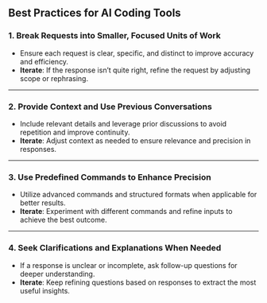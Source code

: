 ## Best Practices for AI Coding Tools

### 1. Break Requests into Smaller, Focused Units of Work
- Ensure each request is clear, specific, and distinct to improve accuracy and efficiency.
- **Iterate**: If the response isn’t quite right, refine the request by adjusting scope or rephrasing.

---

### 2. Provide Context and Use Previous Conversations
- Include relevant details and leverage prior discussions to avoid repetition and improve continuity.
- **Iterate**: Adjust context as needed to ensure relevance and precision in responses.

---

### 3. Use Predefined Commands to Enhance Precision
- Utilize advanced commands and structured formats when applicable for better results.
- **Iterate**: Experiment with different commands and refine inputs to achieve the best outcome.

---

### 4. Seek Clarifications and Explanations When Needed
- If a response is unclear or incomplete, ask follow-up questions for deeper understanding.
- **Iterate**: Keep refining questions based on responses to extract the most useful insights.
